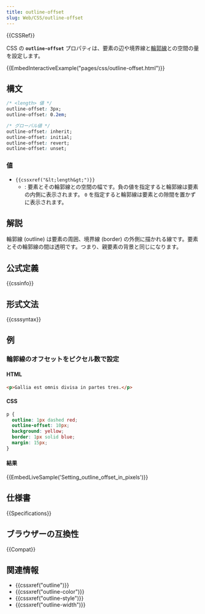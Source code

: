 ```yaml
---
title: outline-offset
slug: Web/CSS/outline-offset
---
```

{{CSSRef}}

CSS の **`outline-offset`** プロパティは、要素の辺や境界線と[輪郭線](/ja/docs/Web/CSS/outline)との空間の量を設定します。

{{EmbedInteractiveExample("pages/css/outline-offset.html")}}

## 構文

```css
/* <length> 値 */
outline-offset: 3px;
outline-offset: 0.2em;

/* グローバル値 */
outline-offset: inherit;
outline-offset: initial;
outline-offset: revert;
outline-offset: unset;
```

### 値

- `{{cssxref("&lt;length&gt;")}}`
  - : 要素とその輪郭線との空間の幅です。負の値を指定すると輪郭線は要素の内側に表示されます。 `0` を指定すると輪郭線は要素との隙間を置かずに表示されます。

## 解説

輪郭線 (outline) は要素の周囲、境界線 (border) の外側に描かれる線です。要素とその輪郭線の間は透明です。つまり、親要素の背景と同じになります。

## 公式定義

{{cssinfo}}

## 形式文法

{{csssyntax}}

## 例

<h3 id="Setting_outline_offset_in_pixels">輪郭線のオフセットをピクセル数で設定</h3>

#### HTML

```html
<p>Gallia est omnis divisa in partes tres.</p>
```

#### CSS

```css
p {
  outline: 1px dashed red;
  outline-offset: 10px;
  background: yellow;
  border: 1px solid blue;
  margin: 15px;
}
```

#### 結果

{{EmbedLiveSample('Setting_outline_offset_in_pixels')}}

## 仕様書

{{Specifications}}

## ブラウザーの互換性

{{Compat}}

## 関連情報

- {{cssxref("outline")}}
- {{cssxref("outline-color")}}
- {{cssxref("outline-style")}}
- {{cssxref("outline-width")}}
